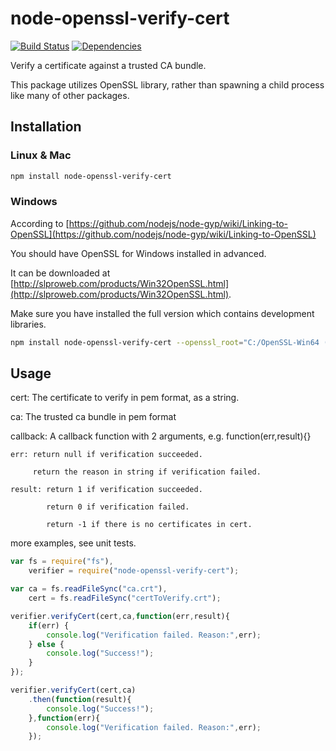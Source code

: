 node-openssl-verify-cert
=================
[![Build Status](https://travis-ci.org/beeven/node-openssl-verify-cert.svg?branch=master)](https://travis-ci.org/beeven/node-openssl-verify-cert)
[![Dependencies](https://david-dm.org/beeven/node-openssl-verify-cert.svg)](https://david-dm.org/beeven/node-openssl-verify-cert)

Verify a certificate against a trusted CA bundle.

This package utilizes OpenSSL library, rather than spawning a child process like many of other packages.

Installation
-------------
### Linux & Mac
```bash
npm install node-openssl-verify-cert
```

### Windows
According to [https://github.com/nodejs/node-gyp/wiki/Linking-to-OpenSSL](https://github.com/nodejs/node-gyp/wiki/Linking-to-OpenSSL)

You should have OpenSSL for Windows installed in advanced.

It can be downloaded at  [http://slproweb.com/products/Win32OpenSSL.html](http://slproweb.com/products/Win32OpenSSL.html).

Make sure you have installed the full version which contains development libraries.
```bash
npm install node-openssl-verify-cert --openssl_root="C:/OpenSSL-Win64 (where openssl is installed)"
```

Usage
----------
cert: The certificate to verify in pem format, as a string.

ca: The trusted ca bundle in pem format

callback: A callback function with 2 arguments, e.g.  function(err,result){}

    err: return null if verification succeeded.

         return the reason in string if verification failed.

    result: return 1 if verification succeeded.

            return 0 if verification failed.

            return -1 if there is no certificates in cert.

more examples, see unit tests.

```javascript
var fs = require("fs"),
    verifier = require("node-openssl-verify-cert");

var ca = fs.readFileSync("ca.crt"),
    cert = fs.readFileSync("certToVerify.crt");

verifier.verifyCert(cert,ca,function(err,result){
    if(err) {
        console.log("Verification failed. Reason:",err);
    } else {
        console.log("Success!");
    }
});

verifier.verifyCert(cert,ca)
    .then(function(result){
        console.log("Success!");
    },function(err){
        console.log("Verification failed. Reason:",err);
    });

```
